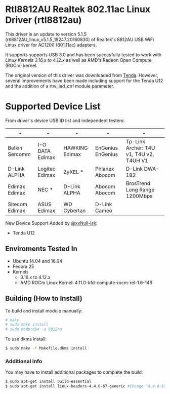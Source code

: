 # Rtl8812AU Realtek 802.11ac Linux Driver (rtl8812au)

This driver is an update to version 5.1.5 (rtl8812AU_linux_v5.1.5_19247.20160830) of Realtek's 8812AU USB WiFi Linux driver for AC1200 (801.11ac) adapters. 

It supports supports USB 3.0 and has been succesfully tested to work with *Linux Kernels 3.16.x to 4.12.x* as well as AMD's Radeon Open Compute (ROCm) kernel.

The original version of this driver was downloaded from [Tenda](http://www.tenda.com.cn/download/detail-2614.html).  However, several improvements have been made including support for the Tenda U12 and the addition of a rtw_led_ctrl module parameter.


# Supported Device List

From driver's device USB ID list and independent testers:

| - | - | - | - | - |
-----------------|------------------|----------------|--------------------|----------------------------------------|
| Belkin Sercomm | I-O DATA Edimax  | HAWKING Edimax |  EnGenius EnGenius | Tp-Link Archer: T4U v1, T4U v2, T4UH V1
| D-Link ALPHA   | Logitec Edimax   | ZyXEL * 		 | 	Phlanex Abocom    | D-Link DWA-182
| Edimax Edimax  | NEC *  			| D-Link ALPHA   |  Abocom Abocom     | BrosTrend Long Range 1200Mbps
| Sitecom Edimax | ASUS Edimax      | WD Cybertan    |  D-Link Cameo


New Device Support Added by [@xxNull-lsk](https://github.com/xxNull-lsk):
* Tenda U12


## Enviroments Tested In
* Ubuntu 14.04 and 16.04
* Fedora 25
* Kernels
	* 3.16.x to 4.12.x
	* AMD ROCm Linux Kernel: 4.11.0-kfd-compute-rocm-rel-1.6-148


## Building (How to Install)

To build and install module manually:

``` sh
# make
# sudo make install
# sudo modprobe -a 8812au
```

To use dkms install:

``` sh
$ sudo make -f Makefile.dkms install
```

### Additional Info
You may have to install additional packages to complete the build:
``` sh
$ sudo apt-get install build-essential
$ sudo apt-get install linux-headers-4.4.0-67-generic #Change "4.4.0-67" to your desired kernel version
```